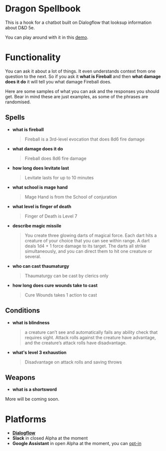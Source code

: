 # Dragon Spellbook
This is a hook for a chatbot built on Dialogflow that looksup information about D&D 5e.

You can play around with it in this [demo](https://nodejs-mongo-persistent-dragon-book.193b.starter-ca-central-1.openshiftapps.com/).

# Functionality
You can ask it about a lot of things. It even understands context from one question to the next. So if you ask it **what is Fireball** and then **what damage does it do** it will tell you what damage Fireball does.

Here are some samples of what you can ask and the responses you should get. Bear in mind these are just examples, as some of the phrases are randomised.

## Spells
- **what is fireball**
  > Fireball is a 3rd-level evocation that does 8d6 fire damage
- **what damage does it do**
  > Fireball does 8d6 fire damage
- **how long does levitate last**
  > Levitate lasts for up to 10 minutes
- **what school is mage hand**
  > Mage Hand is from the School of conjuration
- **what level is finger of death**
  > Finger of Death is Level 7
- **describe magic missile**
  > You create three glowing darts of magical force. Each dart hits a creature of your choice that you can see within range. A dart deals 1d4 + 1 force damage to its target. The darts all strike simultaneously, and you can direct them to hit one creature or several.
- **who can cast thaumaturgy**
  > Thaumaturgy can be cast by clerics only
- **how long does cure wounds take to cast**
  > Cure Wounds takes 1 action to cast

## Conditions
- **what is blindness**
  > a creature can’t see and automatically fails any ability check that requires sight. Attack rolls against the creature have advantage, and the creature’s attack rolls have disadvantage.
- **what's level 3 exhaustion**
   > Disadvantage on attack rolls and saving throws

## Weapons
- **what is a shortsword**
  >

More will be coming soon.

# Platforms

- [**Dialogflow**](https://bot.dialogflow.com/dragon-book)
- **Slack** in closed Alpha at the moment
- **Google Assistant** in open Alpha at the moment, you can [opt-in](https://assistant.google.com/services/a/uid/0000007b3a20d165)

